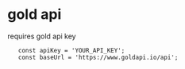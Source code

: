 # gold api
requires gold api key 

       const apiKey = 'YOUR_API_KEY';
       const baseUrl = 'https://www.goldapi.io/api';
